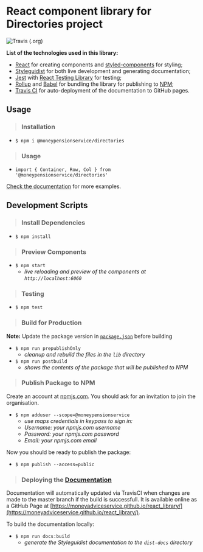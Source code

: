 # React component library for Directories project
![Travis (.org)](https://img.shields.io/travis/moneyadviceservice/react_library)

**List of the technologies used in this library:**

- [React](https://reactjs.org/) for creating components and [styled-components](https://www.styled-components.com/) for styling;
- [Styleguidist](https://react-styleguidist.js.org/) for both live development and generating documentation;
- [Jest](https://jestjs.io/) with [React Testing Library](https://testing-library.com/docs/react-testing-library/intro) for testing;
- [Rollup](https://rollupjs.org/guide/en/) and [Babel](https://babeljs.io/) for bundling the library for publishing to [NPM](https://www.npmjs.com/);
- [Travis CI](https://travis-ci.org/) for auto-deployment of the documentation to GitHub pages.

## Usage

> ### Installation

- `$ npm i @moneypensionservice/directories`

> ### Usage

- `import { Container, Row, Col } from '@moneypensionservice/directories'`

[Check the documentation](https://moneyadviceservice.github.io/react_library/) for more examples.


## Development Scripts

> ### Install Dependencies

- `$ npm install`


> ### Preview Components

- `$ npm start`
  - _live reloading and preview of the components at `http://localhost:6060`_


> ### Testing

- `$ npm test`


> ### Build for Production

**Note:** Update the package version in [`package.json`](https://github.com/moneyadviceservice/react_library/package.json) before building

- `$ npm run prepublishOnly`
  - _cleanup and rebuild the files in the `lib` directory_
- `$ npm run postbuild`
  - _shows the contents of the package that will be published to NPM_


> ### Publish Package to NPM

Create an account at [npmjs.com](https://www.npmjs.com/signup). You should ask for an invitation to join the organisation.

- `$ npm adduser --scope=@moneypensionservice`
  - _use maps credentials in keypass to sign in:_
  - _Username: your npmjs.com username_
  - _Password: your npmjs.com password_
  - _Email: your npmjs.com email_

Now you should be ready to publish the package:

- `$ npm publish --access=public`


> ### Deploying the [Documentation](https://moneyadviceservice.github.io/react_library/)

Documentation will automatically updated via TravisCI when changes are made to the master branch if the build is successfull. It is available online as a GitHub Page at [https://moneyadviceservice.github.io/react_library/](https://moneyadviceservice.github.io/react_library/).

To build the documentation locally:

- `$ npm run docs:build`
  - _generate the Styleguidist documentation to the `dist-docs` directory_

